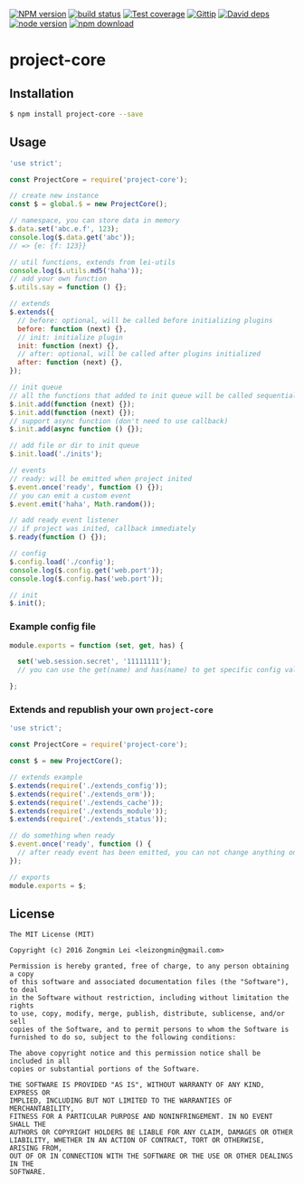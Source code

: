 [![NPM version][npm-image]][npm-url]
[![build status][travis-image]][travis-url]
[![Test coverage][coveralls-image]][coveralls-url]
[![Gittip][gittip-image]][gittip-url]
[![David deps][david-image]][david-url]
[![node version][node-image]][node-url]
[![npm download][download-image]][download-url]

[npm-image]: https://img.shields.io/npm/v/project-core.svg?style=flat-square
[npm-url]: https://npmjs.org/package/project-core
[travis-image]: https://img.shields.io/travis/leizongmin/node-project-core.svg?style=flat-square
[travis-url]: https://travis-ci.org/leizongmin/node-project-core
[coveralls-image]: https://img.shields.io/coveralls/leizongmin/node-project-core.svg?style=flat-square
[coveralls-url]: https://coveralls.io/r/leizongmin/node-project-core?branch=master
[gittip-image]: https://img.shields.io/gittip/leizongmin.svg?style=flat-square
[gittip-url]: https://www.gittip.com/leizongmin/
[david-image]: https://img.shields.io/david/leizongmin/node-project-core.svg?style=flat-square
[david-url]: https://david-dm.org/leizongmin/node-project-core
[node-image]: https://img.shields.io/badge/node.js-%3E=_4.0-green.svg?style=flat-square
[node-url]: http://nodejs.org/download/
[download-image]: https://img.shields.io/npm/dm/project-core.svg?style=flat-square
[download-url]: https://npmjs.org/package/project-core

# project-core

## Installation

```bash
$ npm install project-core --save
```


## Usage

```javascript
'use strict';

const ProjectCore = require('project-core');

// create new instance
const $ = global.$ = new ProjectCore();

// namespace, you can store data in memory
$.data.set('abc.e.f', 123);
console.log($.data.get('abc'));
// => {e: {f: 123}}

// util functions, extends from lei-utils
console.log($.utils.md5('haha'));
// add your own function
$.utils.say = function () {};

// extends
$.extends({
  // before: optional, will be called before initializing plugins
  before: function (next) {},
  // init: initialize plugin
  init: function (next) {},
  // after: optional, will be called after plugins initialized
  after: function (next) {},
});

// init queue
// all the functions that added to init queue will be called sequentially
$.init.add(function (next) {});
$.init.add(function (next) {});
// support async function (don't need to use callback)
$.init.add(async function () {});

// add file or dir to init queue
$.init.load('./inits');

// events
// ready: will be emitted when project inited
$.event.once('ready', function () {});
// you can emit a custom event
$.event.emit('haha', Math.random());

// add ready event listener
// if project was inited, callback immediately
$.ready(function () {});

// config
$.config.load('./config');
console.log($.config.get('web.port'));
console.log($.config.has('web.port'));

// init
$.init();
```

### Example config file

```javascript
module.exports = function (set, get, has) {

  set('web.session.secret', '11111111');
  // you can use the get(name) and has(name) to get specific config value

};
```

### Extends and republish your own `project-core`

```javascript
'use strict';

const ProjectCore = require('project-core');

const $ = new ProjectCore();

// extends example
$.extends(require('./extends_config'));
$.extends(require('./extends_orm'));
$.extends(require('./extends_cache'));
$.extends(require('./extends_module'));
$.extends(require('./extends_status'));

// do something when ready
$.event.once('ready', function () {
  // after ready event has been emitted, you can not change anything on project-core instance any more
});

// exports
module.exports = $;
```


## License

```
The MIT License (MIT)

Copyright (c) 2016 Zongmin Lei <leizongmin@gmail.com>

Permission is hereby granted, free of charge, to any person obtaining a copy
of this software and associated documentation files (the "Software"), to deal
in the Software without restriction, including without limitation the rights
to use, copy, modify, merge, publish, distribute, sublicense, and/or sell
copies of the Software, and to permit persons to whom the Software is
furnished to do so, subject to the following conditions:

The above copyright notice and this permission notice shall be included in all
copies or substantial portions of the Software.

THE SOFTWARE IS PROVIDED "AS IS", WITHOUT WARRANTY OF ANY KIND, EXPRESS OR
IMPLIED, INCLUDING BUT NOT LIMITED TO THE WARRANTIES OF MERCHANTABILITY,
FITNESS FOR A PARTICULAR PURPOSE AND NONINFRINGEMENT. IN NO EVENT SHALL THE
AUTHORS OR COPYRIGHT HOLDERS BE LIABLE FOR ANY CLAIM, DAMAGES OR OTHER
LIABILITY, WHETHER IN AN ACTION OF CONTRACT, TORT OR OTHERWISE, ARISING FROM,
OUT OF OR IN CONNECTION WITH THE SOFTWARE OR THE USE OR OTHER DEALINGS IN THE
SOFTWARE.
```
